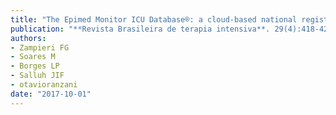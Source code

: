 ```yaml
---
title: "The Epimed Monitor ICU Database®: a cloud-based national registry for adult intensive care unit patients in Brazil"
publication: "**Revista Brasileira de terapia intensiva**. 29(4):418-426. <a href='https://doi.org/10.5935/0103-507x.20170062' target='_blank' rel='noopener noreferrer'>10.5935/0103-507x.20170062</a>"
authors:
- Zampieri FG
- Soares M
- Borges LP
- Salluh JIF
- otavioranzani
date: "2017-10-01"
---
```

